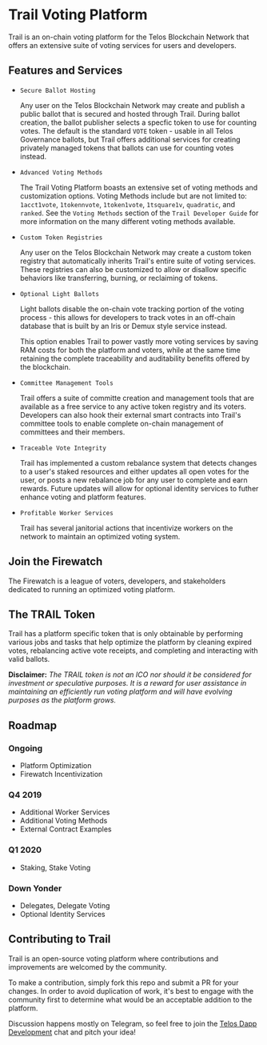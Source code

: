 # Trail Voting Platform

Trail is an on-chain voting platform for the Telos Blockchain Network that offers an extensive suite of voting services for users and developers.

## Features and Services

* `Secure Ballot Hosting`

    Any user on the Telos Blockchain Network may create and publish a public ballot that is secured and hosted through Trail. During ballot creation, the ballot publisher selects a specfic token to use for counting votes. The default is the standard `VOTE` token - usable in all Telos Governance ballots, but Trail offers additional services for creating privately managed tokens that ballots can use for counting votes instead.

* `Advanced Voting Methods`

    The Trail Voting Platform boasts an extensive set of voting methods and customization options. Voting Methods include but are not limited to: `1acct1vote`, `1tokennvote`, `1token1vote`, `1tsquare1v`, `quadratic`, and `ranked`. See the `Voting Methods` section of the `Trail Developer Guide` for more information on the many different voting methods available.

* `Custom Token Registries`

    Any user on the Telos Blockchain Network may create a custom token registry that automatically inherits Trail's entire suite of voting services. These registries can also be customized to allow or disallow specific behaviors like transferring, burning, or reclaiming of tokens.

* `Optional Light Ballots`

    Light ballots disable the on-chain vote tracking portion of the voting process - this allows for developers to track votes in an off-chain database that is built by an Iris or Demux style service instead. 
    
    This option enables Trail to power vastly more voting services by saving RAM costs for both the platform and voters, while at the same time retaining the complete traceability and auditability benefits offered by the blockchain.

* `Committee Management Tools`

    Trail offers a suite of committe creation and management tools that are available as a free service to any active token registry and its voters. Developers can also hook their external smart contracts into Trail's committee tools to enable complete on-chain management of committees and their members.

* `Traceable Vote Integrity`

    Trail has implemented a custom rebalance system that detects changes to a user's staked resources and either updates all open votes for the user, or posts a new rebalance job for any user to complete and earn rewards. Future updates will allow for optional identity services to futher enhance voting and platform features.

* `Profitable Worker Services`

    Trail has several janitorial actions that incentivize workers on the network to maintain an optimized voting system.

## Join the Firewatch

The Firewatch is a league of voters, developers, and stakeholders dedicated to running an optimized voting platform.

## The TRAIL Token

Trail has a platform specific token that is only obtainable by performing various jobs and tasks that help optimize the platform by cleaning expired votes, rebalancing active vote receipts, and completing and interacting with valid ballots.

**Disclaimer:** *The TRAIL token is not an ICO nor should it be considered for investment or speculative purposes. It is a reward for user assistance in maintaining an efficiently run voting platform and will have evolving purposes as the platform grows.*

## Roadmap

### Ongoing

- Platform Optimization
- Firewatch Incentivization

### Q4 2019

- Additional Worker Services
- Additional Voting Methods
- External Contract Examples

### Q1 2020

- Staking, Stake Voting

### Down Yonder

- Delegates, Delegate Voting
- Optional Identity Services

## Contributing to Trail

Trail is an open-source voting platform where contributions and improvements are welcomed by the community.

To make a contribution, simply fork this repo and submit a PR for your changes. In order to avoid duplication of work, it's best to engage with the community first to determine what would be an acceptable addition to the platform.

Discussion happens mostly on Telegram, so feel free to join the [Telos Dapp Development](https://t.me/dappstelos) chat and pitch your idea!
